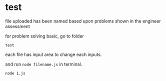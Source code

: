# test
file uploaded has been named based upon problems shown in the engineer assessment

for problem solving basic, go to folder
```
test
```
each file has input area to change each inputs.


and run `node filename.js` in terminal.
```
node 1.js
```
